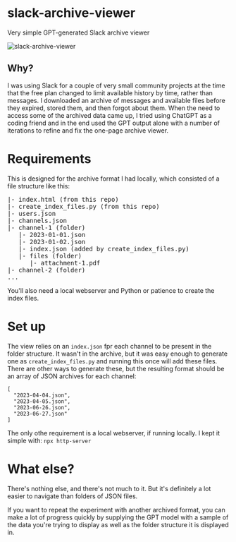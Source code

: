 # slack-archive-viewer
Very simple GPT-generated Slack archive viewer

![slack-archive-viewer](https://user-images.githubusercontent.com/319462/236436077-abe9c630-3cad-4f29-b634-7135c1b19267.png)


## Why?
I was using Slack for a couple of very small community projects at the time that the free plan changed to limit available history by time, rather than messages. I downloaded an archive of messages and available files before they expired, stored them, and then forgot about them. When the need to access some of the archived data came up, I tried using ChatGPT as a coding friend and in the end used the GPT output alone with a number of iterations to refine and fix the one-page archive viewer.

# Requirements
This is designed for the archive format I had locally, which consisted of a file structure like this:
<pre>
|- index.html (from this repo)
|- create_index_files.py (from this repo)
|- users.json
|- channels.json
|- channel-1 (folder)
   |- 2023-01-01.json
   |- 2023-01-02.json
   |- index.json (added by create_index_files.py)
   |- files (folder)
      |- attachment-1.pdf
|- channel-2 (folder)
...
</pre>

You'll also need a local webserver and Python or patience to create the index files.

# Set up

The view relies on an `index.json` fpr each channel to be present in the folder structure. It wasn't in the archive, but it was easy enough to generate one as `create_index_files.py` and running this once will add these files. There are other ways to generate these, but the resulting format should be an array of JSON archives for each channel:
```
[
  "2023-04-04.json",
  "2023-04-05.json",
  "2023-06-26.json",
  "2023-06-27.json"
]
```

The only othe requirement is a local webserver, if running locally. I kept it simple with:
`npx http-server`

# What else?
There's nothing else, and there's not much to it. But it's definitely a lot easier to navigate than folders of JSON files.

If you want to repeat the experiment with another archived format, you can make a lot of progress quickly by supplying the GPT model with a sample of the data you're trying to display as well as the folder structure it is displayed in.
